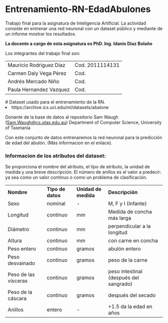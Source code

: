 # Entrenamiento-RN-EdadAbulones
Trabajo final para la asignatura de Inteligencia Artificial. La actividad consiste en entrenar una red neuronal con un dataset público y mediante de un informe mostrar los resultados. 

<strong> La docente a cargo de esta asignatura es PhD. Ing. Idanis Diaz Bolaño </strong>

Los integrantes del trabajo final son:
<table>
  <tr><td>Mauricio Rodríguez Díaz</td><td> Cod. 2011114131</td></tr>
  <tr><td>Carmen Daly Vega Pérez</td><td> Cod.</td></tr>
<tr><td>Andrés Mercado Niño</td><td> Cod.</td></tr>
<tr><td>Paula Hernandez Vazquez</td><td> Cod.</td></tr>
</table>
# Dataset usado para el entrenamiento de la RN.
<li> https://archive.ics.uci.edu/ml/datasets/abalone </li>

Donante de la base de datos al repositorio
Sam Waugh (Sam.Waugh@cs.utas.edu.au)
Department of Computer Science, University of Tasmania

Con este conjunto de datos entrenaremos la red neuronal para la predicción de edad del abulón. (Más informacion en el enlace).


<h3>Informacion de los atributos del dataset: </h3>
<p>Se proporciona el nombre del atributo, el tipo de atributo, la unidad de medida y una breve descripción. El número de anillos es el valor a predecir: ya sea como un valor continuo o como un problema de clasificación.</p>
<table>
  <tr>
    <td><strong>Nombre</strong></td>
    <td><strong>Tipo de datos</strong></td>
    <td><strong>Unidad de medida</strong></td>
    <td><strong>Descripción</strong></td>
  </tr>
  <tr>
    <td>Sexo</td>
    <td>nominal</td>
    <td>-<td>
    M, F y I (Infante)
  </tr>
  <tr>
    <td>Longitud</td>
    <td>continuo</td>
    <td>mm</td>
    <td>Medida de concha más larga</td>
  </tr>
  <tr>
    <td>Diámetro</td>
    <td>continuo</td>
    <td>mm</td>
    <td>perpendicular a la longitud</td>
  </tr>
  <tr>
  	<td>
      Altura
    </td>
    <td>
      continuo
    </td>
    <td>
      mm
    </td>
    <td>
      con carne en concha
    </td>
  </tr>
  <tr>
    <td>	
      Peso entero
    </td>
    <td>
      continuo
    </td>
    <td>
      gramos
    </td>
    <td>
      abulón entero
    </td>
  </tr>
  <tr>
    <td>
      Peso desvainado
    </td>
    <td>
      continuo
    </td>
    <td>
      gramos
    </td>
    <td>
      peso de la carne
    </td>
  </tr>
  <tr>
    <td>
      Peso de las vísceras
    </td>
    <td>
      continuo
    </td>
    <td>
      gramos
    </td>
    <td>
      peso intestinal (después del sangrado)
    </td>
  </tr>
  <tr>
    <td>
      Peso de la cáscara
    </td>
    <td>
      continuo
    </td>
    <td>
      gramos
    </td>
    <td>
      después del secado
    </td>
  </tr>
  <tr>
    <td>
      Anillos
    </td>
    <td>
       entero
    </td>
    <td>
      -
    </td>
    <td>
      +1.5 da la edad en años
    </td>
  </tr>
</table>
